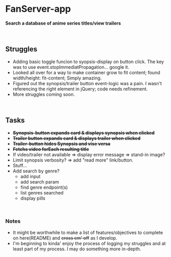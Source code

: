 # FanServer-app
**Search a database of anime series titles/view trailers**

<br>

## Struggles
* Adding basic toggle funcion to syopsis-display on button click. The key was to use event.stopImmediatPropagation... google it.
* Looked all over for a way to make container grow to fit content; found width/height: fit-content; Simply amazing.
* Figured out the synopsis/trailer button event-logic was a pain. I wasn't referencing the right element in jQuery; code needs refinement.
* More struggles coming soon.

<br>

## Tasks
* ~~__Synopsis-button expands card & displays synopsis when clicked__~~
* ~~__Trailer button expands card & displays trailer when clicked__~~
* ~~__Trailer-button hides Synopsis and vise versa__~~
* ~~__Fetchs video forEach resulting title__~~
* If video/trailer not available => display error message => stand-in image?
* Limit synopsis verbosity? => add "read more" link/button. 
* Stuff...
* Add search by genre?
  * add input
  * add search param
  * find genre endpoint(s)
  * list genres searched 
  * display pills
  
<br>

### Notes
- It might be worthwhile to make a list of features/objectives to complete on here(README) and ~~cross em' off~~ as I develop.
- I'm beginning to kinda' enjoy the process of logging my struggles and at least part of my process. I may do something more in-depth.
